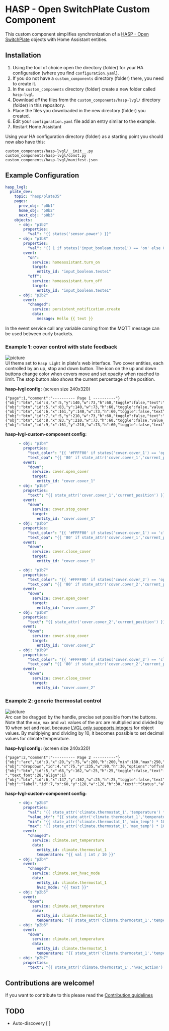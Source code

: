 # HASP - Open SwitchPlate Custom Component

This custom component simplifies synchronization of a [HASP - Open SwitchPlate](https://fvanroie.github.io/hasp-docs/#) objects with Home Assistant entities.

## Installation

1. Using the tool of choice open the directory (folder) for your HA configuration (where you find `configuration.yaml`).
2. If you do not have a `custom_components` directory (folder) there, you need to create it.
3. In the `custom_components` directory (folder) create a new folder called `hasp-lvgl`.
4. Download _all_ the files from the `custom_components/hasp-lvgl/` directory (folder) in this repository.
5. Place the files you downloaded in the new directory (folder) you created.
6. Edit your `configuration.yaml` file add an entry similar to the example.
7. Restart Home Assistant

Using your HA configuration directory (folder) as a starting point you should now also have this:

```text
custom_components/hasp-lvgl/__init__.py
custom_components/hasp-lvgl/const.py
custom_components/hasp-lvgl/manifest.json
```

## Example Configuration 

```yaml
hasp_lvgl:
  plate_dev:
    topic: "hasp/plate35"
    pages:
      prev_obj: "p0b1"
      home_obj: "p0b2"
      next_obj: "p0b3"
    objects:
      - obj: "p1b2"
        properties:
          "val": "{{ states('sensor.power') }}"
      - obj: "p1b8"
        properties:
          "val": "{{ 1 if states('input_boolean.teste1') == 'on' else 0 }}"
        event:
          "on":
            service: homeassistant.turn_on
            target:
              entity_id: "input_boolean.teste1"
          "off":
            service: homeassistant.turn_off
            target:
              entity_id: "input_boolean.teste1"
      - obj: "p2b2"
        event:
          "changed":
            service: persistent_notification.create
            data:
              message: Hello {{ text }}
```

In the event service call any variable coming from the MQTT message can be used between curly brackets. 

### Example 1: cover control with state feedback
![picture](https://user-images.githubusercontent.com/1550668/112142921-77daf580-8bd7-11eb-9626-ebfb3423629d.png)
<br>UI theme set to `Hasp Light` in plate's web interface. Two cover entities, each controlled by an up, stop and down button. The icon on the up and down buttons change color when covers move and set opacity when reached to limit. The stop button also shows the current percentage of the position.

**hasp-lvgl config:** (screen size 240x320) 
```text
{"page":1,"comment":"---------- Page 1 ----------"}
{"obj":"btn","id":4,"x":5,"y":140,"w":73,"h":60,"toggle":false,"text":"\uF077","text_font":28}
{"obj":"btn","id":5,"x":83,"y":140,"w":73,"h":60,"toggle":false,"value_str":"\uF04D","text_font":12,"text_color":"Teal","value_font":28,"value_color":"#FFFFFF"}
{"obj":"btn","id":6,"x":161,"y":140,"w":73,"h":60,"toggle":false,"text":"\uF078","text_font":28}
{"obj":"btn","id":7,"x":5,"y":210,"w":73,"h":60,"toggle":false,"text":"\uF077","text_font":28}
{"obj":"btn","id":8,"x":83,"y":210,"w":73,"h":60,"toggle":false,"value_str":"\uF04D","text_font":12,"text_color":"teal","value_font":28,"value_color":"#FFFFFF"}
{"obj":"btn","id":9,"x":161,"y":210,"w":73,"h":60,"toggle":false,"text":"\uF078","text_font":28}
```
**hasp-lvgl-custom-component config:**
```yaml
      - obj: "p1b4"
        properties:
          "text_color": "{{ '#FFFF00' if states('cover.cover_1') == 'opening' else '#FFFFFF' }}"
          "text_opa": "{{ '80' if state_attr('cover.cover_1','current_position') == 100 else '255' }}"
        event:
          "down":
            service: cover.open_cover
            target:
              entity_id: "cover.cover_1"
      - obj: "p1b5"
        properties:
          "text": "{{ state_attr('cover.cover_1','current_position') }}" 
        event:
          "down":
            service: cover.stop_cover
            target:
              entity_id: "cover.cover_1"
      - obj: "p1b6"
        properties:
          "text_color": "{{ '#FFFF00' if states('cover.cover_1') == 'closing' else '#FFFFFF' }}"
          "text_opa": "{{ '80' if state_attr('cover.cover_1','current_position') == 0 else '255' }}"
        event:
          "down":
            service: cover.close_cover
            target:
              entity_id: "cover.cover_1"

      - obj: "p1b7"
        properties:
          "text_color": "{{ '#FFFF00' if states('cover.cover_2') == 'opening' else '#FFFFFF' }}"
          "text_opa": "{{ '80' if state_attr('cover.cover_2','current_position') == 100 else '255' }}"
        event:
          "down":
            service: cover.open_cover
            target:
              entity_id: "cover.cover_2"
      - obj: "p1b8"
        properties:
          "text": "{{ state_attr('cover.cover_2','current_position') }}" 
        event:
          "down":
            service: cover.stop_cover
            target:
              entity_id: "cover.cover_2"
      - obj: "p1b9"
        properties:
          "text_color": "{{ '#FFFF00' if states('cover.cover_2') == 'closing' else '#FFFFFF' }}"
          "text_opa": "{{ '80' if state_attr('cover.cover_2','current_position') == 0 else '255' }}"
        event:
          "down":
            service: cover.close_cover
            target:
              entity_id: "cover.cover_2"
```

### Example 2: generic thermostat control
![picture](https://user-images.githubusercontent.com/1550668/112160012-09536300-8bea-11eb-867d-53c64894c324.png)
<br>Arc can be dragged by the handle, precise set possible from the buttons. Note that the `min`, `max` and `val` values of the arc are multiplied and divided by 10 when set and read, because [LVGL only suppports integers](https://github.com/fvanroie/hasp-lvgl/issues/81) for object values. By multiplying and dividing by 10, it becomes possible to set decimal values for climate temperature.

**hasp-lvgl config:** (screen size 240x320) 
```text
{"page":2,"comment":"---------- Page 2 ----------"}
{"obj":"arc","id":3,"x":20,"y":75,"w":200,"h":200,"min":180,"max":250,"border_side":0,"type":0,"rotation":0,"start_angle":135,"end_angle":45,"start_angle1":135,"end_angle1":45,"value_font":28,"value_color":"#2C3E50","adjustable":"true"}
{"obj":"dropdown","id":4,"x":75,"y":235,"w":90,"h":30,"options":"off\nheat_cool\nheat\ncool\ndry\nfan_only"}
{"obj":"btn","id":5,"x":68,"y":162,"w":25,"h":25,"toggle":false,"text":"-","text_font":28,"align":1}
{"obj":"btn","id":6,"x":147,"y":162,"w":25,"h":25,"toggle":false,"text":"+","text_font":28,"align":1}
{"obj":"label","id":7,"x":60,"y":120,"w":120,"h":30,"text":"Status","align":1,"padh":50}
```
**hasp-lvgl-custom-component config:**
```yaml
      - obj: "p2b3"
        properties:
          "val": "{{ state_attr('climate.thermostat_1','temperature') * 10 | int }}"
          "value_str": "{{ state_attr('climate.thermostat_1','temperature') }}"
          "min": "{{ state_attr('climate.thermostat_1','min_temp') * 10 | int }}"
          "max": "{{ state_attr('climate.thermostat_1','max_temp') * 10 | int }}"
        event:
          "changed":
            service: climate.set_temperature
            data:
              entity_id: climate.thermostat_1
              temperature: "{{ val | int / 10 }}"
      - obj: "p2b4"
        event:
          "changed":
            service: climate.set_hvac_mode
            data:
              entity_id: climate.thermostat_1
              hvac_mode: "{{ text }}"
      - obj: "p2b5"
        event:
          "down":
            service: climate.set_temperature
            data:
              entity_id: climate.thermostat_1
              temperature: "{{ state_attr('climate.thermostat_1','temperature') - state_attr('climate.thermostat_1','target_temp_step') | float}}" 
      - obj: "p2b6"
        event:
          "down":
            service: climate.set_temperature
            data:
              entity_id: climate.thermostat_1
              temperature: "{{ state_attr('climate.thermostat_1','temperature') + state_attr('climate.thermostat_1','target_temp_step') | float}}" 
      - obj: "p2b7"
        properties:
          "text": "{{ state_attr('climate.thermostat_1','hvac_action') }}"
```



## Contributions are welcome!

If you want to contribute to this please read the [Contribution guidelines](CONTRIBUTING.md)


## TODO

- Auto-discovery [ ]
